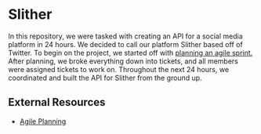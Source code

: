 # Slither
In this repository, we were tasked with creating an API for a social media platform in 24 hours.
We decided to call our platform Slither based off of Twitter.
To begin on the project, we started off with [planning an agile sprint.](https://miro.com/app/board/uXjVOCnhRtE=/)
After planning, we broke everything down into tickets, and all members were assigned tickets to work on.
Throughout the next 24 hours, we coordinated and built the API for Slither from the ground up.

## External Resources
- [Agile Planning](https://miro.com/app/board/uXjVOCnhRtE=/)
